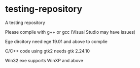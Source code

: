 # testing-repository
A testing repository

Please compile with g++ or gcc
(Visual Studio may have issues)

Ege dircitory need ege 19.01 and above to complie

C/C++ code using gtk2 needs gtk 2.24.10

Win32 exe supports WinXP and above 
